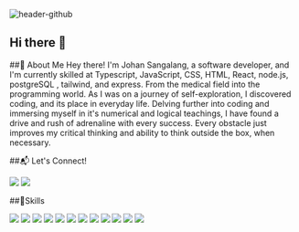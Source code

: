 ![header-github](https://github.com/jnsangalang/jnsangalang/assets/157412933/d96be71b-171f-429d-83a7-425b3b0a5368)

## Hi there 👋

##💭 About Me
Hey there! I'm Johan Sangalang, a software developer, and I'm currently skilled at Typescript, JavaScript, CSS, HTML, React, node.js, postgreSQL , tailwind, and express. 
From the medical field into the programming world. As I was on a journey of self-exploration, I discovered coding, and its place in everyday life. Delving further into coding and immersing myself in it's numerical and logical teachings, I have found a drive and rush of adrenaline with every success. Every obstacle just improves my critical thinking and ability to think outside the box, when necessary.

##📬 Let's Connect!

[<img src="https://img.shields.io/badge/LinkedIn-0077B5?style=for-the-badge&logo=linkedin&logoColor=white"/>](https://www.linkedin.com/in/johan-sangalang/
) [<img src="https://img.shields.io/badge/GitHub-100000?style=for-the-badge&logo=github&logoColor=white"/>](https://github.com/jnsangalang)

##🧠Skills

<img src="https://img.shields.io/badge/TypeScript-007ACC?style=for-the-badge&logo=typescript&logoColor=white"/> <img src="https://img.shields.io/badge/JavaScript-323330?style=for-the-badge&logo=javascript&logoColor=F7DF1E"/> <img src="https://img.shields.io/badge/React-20232A?style=for-the-badge&logo=react&logoColor=61DAFB"/> <img src="https://img.shields.io/badge/Express%20js-000000?style=for-the-badge&logo=express&logoColor=white"/> <img src="https://img.shields.io/badge/Node%20js-339933?style=for-the-badge&logo=nodedotjs&logoColor=white"/> <img src="https://img.shields.io/badge/PostgreSQL-316192?style=for-the-badge&logo=postgresql&logoColor=white"/> <img src="https://img.shields.io/badge/HTML5-E34F26?style=for-the-badge&logo=html5&logoColor=white"/> <img src="https://img.shields.io/badge/CSS3-1572B6?style=for-the-badge&logo=css3&logoColor=white"/> <img src="https://img.shields.io/badge/Tailwind_CSS-38B2AC?style=for-the-badge&logo=tailwind-css&logoColor=white"/> <img src="https://img.shields.io/badge/Figma-F24E1E?style=for-the-badge&logo=figma&logoColor=white"/> <img src="https://img.shields.io/badge/GIT-E44C30?style=for-the-badge&logo=git&logoColor=white"/> <img src="https://img.shields.io/badge/VSCode-0078D4?style=for-the-badge&logo=visual%20studio%20code&logoColor=white"/>


